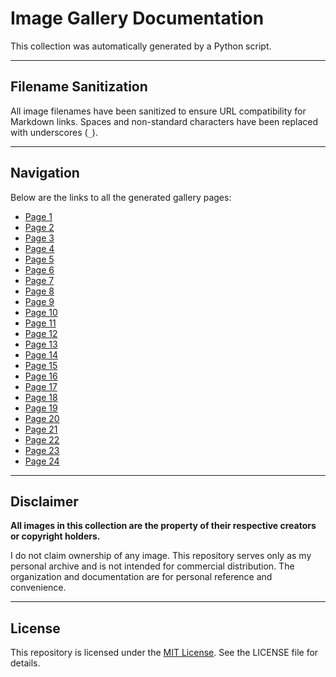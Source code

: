 
# Image Gallery Documentation

This collection was automatically generated by a Python script.


---

## Filename Sanitization

All image filenames have been sanitized to ensure URL compatibility for Markdown links. Spaces and non-standard characters have been replaced with underscores (`_`).

---

## Navigation

Below are the links to all the generated gallery pages:

- [Page 1](wallpapers_page_1.md)
- [Page 2](wallpapers_page_2.md)
- [Page 3](wallpapers_page_3.md)
- [Page 4](wallpapers_page_4.md)
- [Page 5](wallpapers_page_5.md)
- [Page 6](wallpapers_page_6.md)
- [Page 7](wallpapers_page_7.md)
- [Page 8](wallpapers_page_8.md)
- [Page 9](wallpapers_page_9.md)
- [Page 10](wallpapers_page_10.md)
- [Page 11](wallpapers_page_11.md)
- [Page 12](wallpapers_page_12.md)
- [Page 13](wallpapers_page_13.md)
- [Page 14](wallpapers_page_14.md)
- [Page 15](wallpapers_page_15.md)
- [Page 16](wallpapers_page_16.md)
- [Page 17](wallpapers_page_17.md)
- [Page 18](wallpapers_page_18.md)
- [Page 19](wallpapers_page_19.md)
- [Page 20](wallpapers_page_20.md)
- [Page 21](wallpapers_page_21.md)
- [Page 22](wallpapers_page_22.md)
- [Page 23](wallpapers_page_23.md)
- [Page 24](wallpapers_page_24.md)

---

## Disclaimer

**All images in this collection are the property of their respective creators or copyright holders.**

I do not claim ownership of any image. This repository serves only as my personal archive and is not intended for commercial distribution. The organization and documentation are for personal reference and convenience.

---

## License

This repository is licensed under the [MIT License](LICENSE). See the LICENSE file for details.
